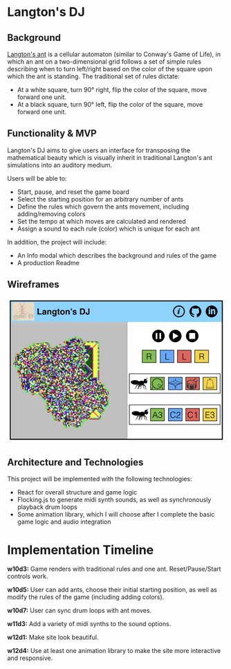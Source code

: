 # Langton's DJ

## Background

[Langton's ant][wikipedia] is a cellular automaton (similar to Conway's Game of Life), in which an ant on a two-dimensional grid follows a set of simple rules describing when to turn left/right based on the color of the square upon which the ant is standing. The traditional set of rules dictate:
* At a white square, turn 90° right, flip the color of the square, move forward one unit.
* At a black square, turn 90° left, flip the color of the square, move forward one unit.

[wikipedia]: https://en.wikipedia.org/wiki/Langton%27s_ant

## Functionality & MVP

Langton's DJ aims to give users an interface for transposing the mathematical beauty which is visually inherit in traditional Langton's ant simulations into an auditory medium.

Users will be able to:
* Start, pause, and reset the game board
* Select the starting position for an arbitrary number of ants
* Define the rules which govern the ants movement, including adding/removing colors
* Set the tempo at which moves are calculated and rendered
* Assign a sound to each rule (color) which is unique for each ant

In addition, the project will include:
* An Info modal which describes the background and rules of the game
* A production Readme

## Wireframes

![wireframe](https://github.com/AustinWood/langtons-dj/blob/master/docs/wireframe.jpg)

## Architecture and Technologies

This project will be implemented with the following technologies:
* React for overall structure and game logic
* Flocking.js to generate midi synth sounds, as well as synchronously playback drum loops
* Some animation library, which I will choose after I complete the basic game logic and audio integration

# Implementation Timeline

**w10d3:** Game renders with traditional rules and one ant. Reset/Pause/Start controls work.

**w10d5:** User can add ants, choose their initial starting position, as well as modify the rules of the game (including adding colors).

**w10d7:** User can sync drum loops with ant moves.

**w11d3:** Add a variety of midi synths to the sound options.

**w12d1:** Make site look beautiful.

**w12d4:** Use at least one animation library to make the site more interactive and responsive.
